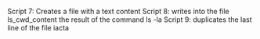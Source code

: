 Script 7: Creates a file with a text content
Script 8: writes into the file ls_cwd_content the result of the command ls -la
Script 9: duplicates the last line of the file iacta
